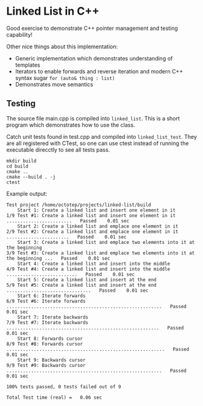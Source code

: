 # Linked List in C++

Good exercise to demonstrate C++ pointer management and testing capability!

Other nice things about this implementation:

- Generic implementation which demonstrates understanding of templates
- Iterators to enable forwards and reverse iteration and modern C++ syntax sugar `for (auto& thing : list)`
- Demonstrates move semantics

## Testing

The source file main.cpp is compiled into `linked_list`. This is a short program which demonstrates how to use the class.

Catch unit tests found in test.cpp and compiled into `linked_list_test`. They are all registered with CTest, so one can use ctest instead of running the executable direcctly to see all tests pass.

```
mkdir build
cd build
cmake ..
cmake --build . -j
ctest
```

Example output:

```
Test project /home/octotep/projects/linked-list/build
    Start 1: Create a linked list and insert one element in it
1/9 Test #1: Create a linked list and insert one element in it ........................   Passed    0.01 sec
    Start 2: Create a linked list and emplace one element in it
2/9 Test #2: Create a linked list and emplace one element in it .......................   Passed    0.01 sec
    Start 3: Create a linked list and emplace two elements into it at the beginning
3/9 Test #3: Create a linked list and emplace two elements into it at the beginning ...   Passed    0.01 sec
    Start 4: Create a linked list and insert into the middle
4/9 Test #4: Create a linked list and insert into the middle ..........................   Passed    0.01 sec
    Start 5: Create a linked list and insert at the end
5/9 Test #5: Create a linked list and insert at the end ...............................   Passed    0.01 sec
    Start 6: Iterate forwards
6/9 Test #6: Iterate forwards .........................................................   Passed    0.01 sec
    Start 7: Iterate backwards
7/9 Test #7: Iterate backwards ........................................................   Passed    0.01 sec
    Start 8: Forwards cursor
8/9 Test #8: Forwards cursor ..........................................................   Passed    0.01 sec
    Start 9: Backwards cursor
9/9 Test #9: Backwards cursor .........................................................   Passed    0.01 sec

100% tests passed, 0 tests failed out of 9

Total Test time (real) =   0.06 sec
```
